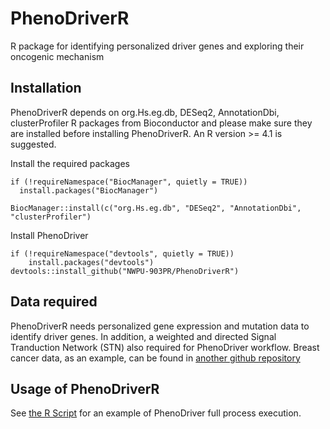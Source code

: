 # PhenoDriverR

R package for identifying personalized driver genes and exploring their oncogenic mechanism

## Installation
PhenoDriverR depends on org.Hs.eg.db, DESeq2, AnnotationDbi, clusterProfiler R packages from Bioconductor and please make sure they are installed before installing PhenoDriverR. An R version >= 4.1 is suggested.

Install the required packages
```{r}
if (!requireNamespace("BiocManager", quietly = TRUE))
  install.packages("BiocManager")

BiocManager::install(c("org.Hs.eg.db", "DESeq2", "AnnotationDbi", "clusterProfiler")
```

Install PhenoDriver
```{r}
if (!requireNamespace("devtools", quietly = TRUE))
    install.packages("devtools")
devtools::install_github("NWPU-903PR/PhenoDriverR")
```

## Data required
PhenoDriverR needs personalized gene expression and mutation data to identify driver genes. In addition, a weighted and directed Signal Tranduction Network (STN) also required for PhenoDriver workflow. Breast cancer data, as an example, can be found in [another github repository](https://github.com/NWPU-903PR/PhenoDriver-Paper)

## Usage of PhenoDriverR
See [the R Script](https://github.com/NWPU-903PR/PhenoDriver-Paper/blob/master/main.R) for an example of PhenoDriver full process execution.
